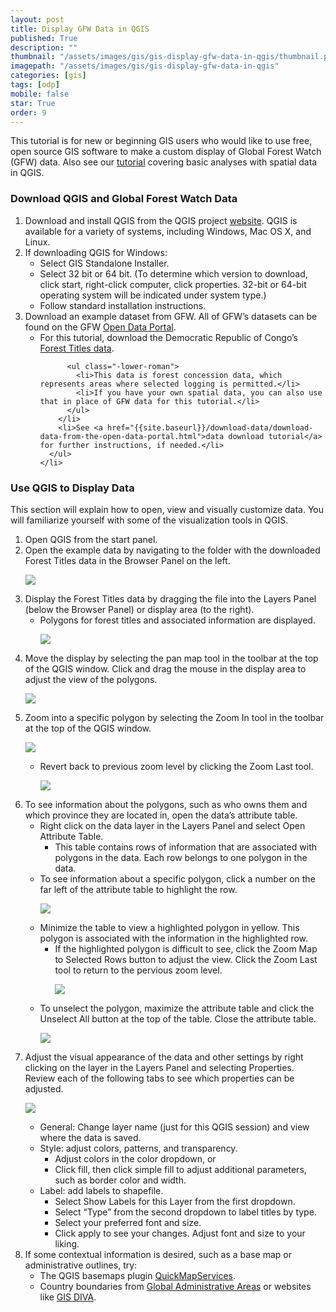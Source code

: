 ```yaml
---
layout: post
title: Display GFW Data in QGIS
published: True
description: ""
thumbnail: "/assets/images/gis/gis-display-gfw-data-in-qgis/thumbnail.png"
imagepath: "/assets/images/gis/gis-display-gfw-data-in-qgis"
categories: [gis]
tags: [odp]
mobile: false
star: True
order: 9
---
```



<div id="desktopContent" class="content">
  <p>This tutorial is for new or beginning GIS users who would like to use free, open source GIS software to make a custom display of Global Forest Watch (GFW) data. Also see our <a href="{{site.baseurl}}/gis/gis-spatial-analysis-in-qgis.html">tutorial</a> covering basic analyses with spatial data in QGIS.</p>
  <h3>Download QGIS and Global Forest Watch Data</h3>
  <ol>
    <li>Download and install QGIS from the QGIS project <a href="http://www.qgis.org/en/site/forusers/download.html" target="_blank">website</a>. QGIS is available for a variety of systems, including Windows, Mac OS X, and Linux.</li>
    <li>
      If downloading QGIS for Windows:
      <ul class="-lower-alpha">
        <li>Select GIS Standalone Installer.</li>
        <li>Select 32 bit or 64 bit. (To determine which version to download, click start, right-click computer, click properties. 32-bit or 64-bit operating system will be indicated under system type.)</li>
        <li>Follow standard installation instructions.</li>
      </ul>
    </li>
    <li>
      Download an example dataset from GFW. All of GFW’s datasets can be found on the GFW <a href="http://data.globalforestwatch.org/" target="_blank">Open Data Portal</a>.
      <ul class="-lower-alpha">
        <li>
          For this tutorial, download the Democratic Republic of Congo’s <a href="http://data.globalforestwatch.org/datasets/535eb1335c4841b0bff272b78e2cc2f4_6?uiTab=metadata" target="_blank">Forest Titles data</a>.
          
          <ul class="-lower-roman">
            <li>This data is forest concession data, which represents areas where selected logging is permitted.</li>
            <li>If you have your own spatial data, you can also use that in place of GFW data for this tutorial.</li>
          </ul>
        </li>
        <li>See <a href="{{site.baseurl}}/download-data/download-data-from-the-open-data-portal.html">data download tutorial</a> for further instructions, if needed.</li>
      </ul>
    </li>
  </ol>

  <h3>Use QGIS to Display Data</h3>
  <p>This section will explain how to open, view and visually customize data. You will familiarize yourself with some of the visualization tools in QGIS.</p>
  <ol>
    <li>Open QGIS from the start panel.</li>
    <li>
      Open the example data by navigating to the folder with the downloaded Forest Titles data in the Browser Panel on the left.
      <p><img src="{{site.baseurl}}{{page.imagepath}}/desktop/panel.jpg"/></p>
    </li>
    <li>
      Display the Forest Titles data by dragging the file into the Layers Panel (below the Browser Panel) or display area (to the right).
      <ul class="-lower-alpha">
        <li>
          Polygons for forest titles and associated information are displayed.
          <p><img src="{{site.baseurl}}{{page.imagepath}}/desktop/polygons.jpg"/></p>
        </li>
      </ul>
    </li>
    <li>
      Move the display by selecting the pan map tool in the toolbar at the top of the QGIS window. Click and drag the mouse in the display area to adjust the view of the polygons.
      <p><img src="{{site.baseurl}}{{page.imagepath}}/desktop/icon_hand.jpg"/></p>
    </li>
    <li>
      Zoom into a specific polygon by selecting the Zoom In tool in the toolbar at the top of the QGIS window. 
      <p><img src="{{site.baseurl}}{{page.imagepath}}/desktop/icon_zoom.jpg"/></p>
      <ul class="-lower-alpha">
        <li>
          Revert back to previous zoom level by clicking the Zoom Last tool. 
          <p><img src="{{site.baseurl}}{{page.imagepath}}/desktop/icon_last.jpg"/></p>
        </li>
      </ul>
    </li>
    <li>
      To see information about the polygons, such as who owns them and which province they are located in, open the data’s attribute table. 
      <ul class="-lower-alpha">
        <li>
          Right click on the data layer in the Layers Panel and select Open Attribute Table. 
          <ul class="-lower-roman">
            <li>This table contains rows of information that are associated with polygons in the data. Each row belongs to one polygon in the data.</li>
          </ul>
        </li>
        <li>
          To see information about a specific polygon, click a number on the far left of the attribute table to highlight the row. 
          <p><img src="{{site.baseurl}}{{page.imagepath}}/desktop/attribute.jpg"/></p>
        </li>
        <li>
          Minimize the table to view a highlighted polygon in yellow. This polygon is associated with the information in the highlighted row. 
          <ul class="-lower-roman">
            <li>If the highlighted polygon is difficult to see, click the Zoom Map to Selected Rows button to adjust the view. Click the Zoom Last tool to return to the pervious zoom level.</li>
            <p><img src="{{site.baseurl}}{{page.imagepath}}/desktop/icon_selected.jpg"/></p>
          </ul>
        </li>
        <li>
          To unselect the polygon, maximize the attribute table and click the Unselect All button at the top of the table. Close the attribute table.
          <p><img src="{{site.baseurl}}{{page.imagepath}}/desktop/icon_unselected.jpg"/></p>
        </li>
      </ul>
    </li>
    <li>
      Adjust the visual appearance of the data and other settings by right clicking on the layer in the Layers Panel and selecting Properties. Review each of the following tabs to see which properties can be adjusted. 
      <p><img src="{{site.baseurl}}{{page.imagepath}}/desktop/properties.jpg"/></p>
      <ul class="-lower-alpha">
        <li>General: Change layer name (just for this QGIS session) and view where the data is saved.</li>
        <li>
          Style: adjust colors, patterns, and transparency.
          <ul class="-lower-roman">
            <li>Adjust colors in the color dropdown, or</li>
            <li>Click fill, then click simple fill to adjust additional parameters, such as border color and width.</li>
          </ul>
        </li>
        <li>
          Label: add labels to shapefile.
          <ul class="-lower-roman">
            <li>Select Show Labels for this Layer from the first dropdown.</li>
            <li>Select “Type” from the second dropdown to label titles by type.</li>
            <li>Select your preferred font and size.</li>
            <li>Click apply to see your changes. Adjust font and size to your liking.</li>
          </ul>
        </li>
      </ul>
    </li>
    <li>
      If some contextual information is desired, such as a base map or administrative outlines, try:
      <ul class="-lower-alpha">
        <li>The QGIS basemaps plugin <a href="http://plugins.qgis.org/plugins/quick_map_services/" target="_blank">QuickMapServices</a>.</li>
        <li>Country boundaries from <a href="http://www.gadm.org/" target="_blank">Global Administrative Areas</a> or websites like <a href="http://www.diva-gis.org/" target="_blank">GIS DIVA</a>.</li>
      </ul>
    </li>
  </ol>
</div>



<div id="mobileContent" class="content">
</div>

